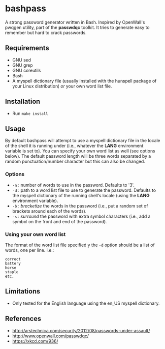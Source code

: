 # bashpass #

A strong password generator written in Bash. Inspired by OpenWall's
pwqgen utility, part of the **passwdqc** toolkit.  It tries to
generate easy to remember but hard to crack passwords. 

## Requirements ##

* GNU sed
* GNU grep
* GNU coreutils
* Bash
* A myspell dictionary file (usually installed with the hunspell
  package of your Linux distribution) *or* your own word list file.

## Installation ##

* Run `make install`

## Usage ##

By default bashpass will attempt to use a myspell dictionary file in
the locale of the shell it is running under (i.e., whatever the
**LANG** environment variable is set to). You can specify your own
word list as well (see options below).  The default password length
will be three words separated by a random punctuation/number
character but this can also be changed.

### Options ###

* `-n` : number of words to use in the password. Defaults to '3'.
* `-d` : path to a word list file to use to generate the password.
  Defaults to the myspell dictionary of the running shell's locale
  (using the **LANG** environment variable).
* `-b` : *bracketize* the words in the password (i.e., put a random
  set of brackets around each of the words).
* `-s` : *surround* the password with extra symbol characters (i.e.,
  add a symbol on the front and end of the password).

### Using your own word list ###

The format of the word list file specified y the `-d` option should be
a list of words, one per line.  i.e.:

```shell
correct
battery
horse
staple
etc.
```
## Limitations ##

* Only tested for the English language using the en_US myspell
  dictionary.

## References ##

* http://arstechnica.com/security/2012/08/passwords-under-assault/
* http://www.openwall.com/passwdqc/
* https://xkcd.com/936/
